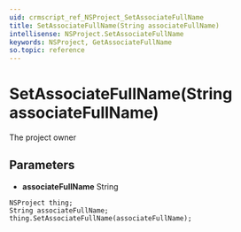 ```yaml
---
uid: crmscript_ref_NSProject_SetAssociateFullName
title: SetAssociateFullName(String associateFullName)
intellisense: NSProject.SetAssociateFullName
keywords: NSProject, GetAssociateFullName
so.topic: reference
---
```


# SetAssociateFullName(String associateFullName)

The project owner

## Parameters

* **associateFullName** String

```crmscript
NSProject thing;
String associateFullName;
thing.SetAssociateFullName(associateFullName);
```

